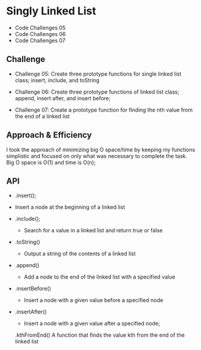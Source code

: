 # Singly Linked List

+ Code Challenges 05 
+ Code Challenges 06
+ Code Challenges 07

## Challenge

* Challenge 05: Create three prototype functions for single linked list class; insert, include, and toString

* Challenge 06: Create three prototype functions of linked list class; append, insert after, and insert before;

* Challenge 07: Create a prototype function for finding the nth value from the end of a linked list

## Approach & Efficiency

I took the approach of minimizing big O space/time by keeping my functions simplistic and focused on only what was necessary to complete the task.
Big O space is O(1) and time is O(n);

## API

- .insert();
 - Insert a node at the beginning of a linked list

- .include();
  - Search for a value in a linked list and return true or false
  
- .toString()
  - Output a string of the contents of a linked list

- .append()
  - Add a node to the end of the linked list with a specified value

- .insertBefore()
  - Insert a node with a given value before a specified node

- .insertAfter()
  - Insert a node with a given value after a specified node;

  .kthFromEnd()
A function that finds the value kth from the end of the linked list